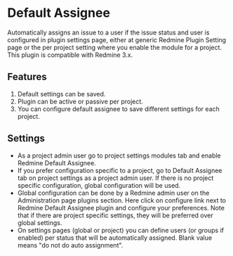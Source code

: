 # Default Assignee

Automatically assigns an issue to a user if the issue status and user is configured in plugin settings page,
either at generic Redmine Plugin Setting page or the per project setting where you enable the module for a project.
This plugin is compatible with Redmine 3.x.

## Features

1. Default settings can be saved.
2. Plugin can be active or passive per project.
3. You can configure default assignee to save different settings for each project.


## Settings


* As a project admin user go to project settings modules tab and enable Redmine Default Assignee.
* If you prefer configuration specific to a project, go to Default Assignee tab on project settings as a project admin user. If there is no
  project specific configuration, global configuration will be used.
* Global configuration can be done by a Redmine admin user on the Administration page plugins section. Here click on configure link next to
  Redmine Default Assignee plugin and configure your preferences. Note that if there are project specific settings, they will be preferred
  over global settings.
* On settings pages (global or project) you can define users (or groups if enabled) per status that will be automatically assigned. Blank
  value means "do not do auto assignment".

